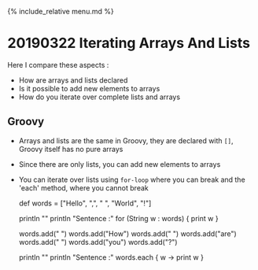 {% include_relative menu.md %}

# 20190322 Iterating Arrays And Lists

Here I compare these aspects :

* How are arrays and lists declared
* Is it possible to add new elements to arrays
* How do you iterate over complete lists and arrays

## Groovy

* Arrays and lists are the same in Groovy, they are declared with `[]`, Groovy itself has no pure arrays
* Since there are only lists, you can add new elements to arrays
* You can iterate over lists using `for-loop` where you can break and the 'each' method, where you cannot break

    def words = ["Hello", ",", " ", "World", "!"]
    
    println ""
    println "Sentence :"
    for (String w : words) {
        print w
    }
    
    words.add(" ")
    words.add("How")
    words.add(" ")
    words.add("are")
    words.add(" ")
    words.add("you")
    words.add("?")
    
    println ""
    println "Sentence :"
    words.each { w ->
        print w
    }
